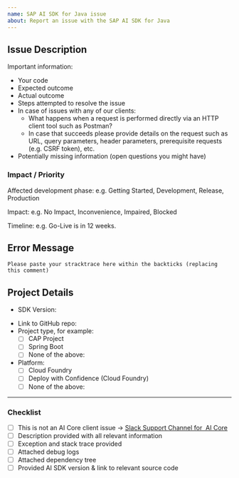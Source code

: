 ```yaml
---
name: SAP AI SDK for Java issue
about: Report an issue with the SAP AI SDK for Java
---
```


<!--
For any issue with the AI Core client, use the Slack Support Channel for  AI Core https://sap-ml.slack.com/archives/C01DZC6EGB0 then simply type "/support-request"

Thank you for reporting an issue with the SAP AI SDK for Java. We prepared this issue template for you to help you with collecting and providing necessary information.

_Please_ take the time to fill out the information in this template. _It is vital_ to get an understanding of the problem and find out what is going wrong. It really enables us to come back to you with meaningful help as fast as possible.

Be sure to remove **any confidential** information (examples: credentials or internal URLs) before publishing the issue on the internet.
-->

## Issue Description
<!--
Please provide a detailed description of your issue here. Use the points below as a guideline on what information might help us in answering your questions.
-->

Important information:
- Your code
- Expected outcome
- Actual outcome
- Steps attempted to resolve the issue
- In case of issues with any of our clients:
    - What happens when a request is performed directly via an HTTP client tool such as Postman?
    - In case that succeeds please provide details on the request such as URL, query parameters, header parameters, prerequisite requests (e.g. CSRF token), etc.  
- Potentially missing information (open questions you might have)

### Impact / Priority
<!--
 Please briefly state how this issue impacts your project and what your timeline is.
 -->
 
Affected development phase: e.g. Getting Started, Development, Release, Production
 
Impact: e.g. No Impact, Inconvenience, Impaired, Blocked

Timeline: e.g. Go-Live is in 12 weeks.

## Error Message

```
Please paste your stracktrace here within the backticks (replacing this comment)
```

<!-- Application Logs
Please make sure you [set your log level to debug](https://sap.github.io/cloud-sdk/docs/java/guides/logging-overview#configuring-logback) and attach the resulting log output as .txt or .log file to this issue, no Kibana links.
This is _very important_ as it usually gives a lot of information that is necessary to get to the root cause of an issue. Be sure to redact confidential information before posting.
-->

<!-- Maven Dependency Tree
Please attach the Maven dependency tree of your project. You can obtain that by running "mvn dependency:tree" on the command line. Kindly note that you could have several pom.xml files in your project.
If so, please provide the dependency tree for the pom.xml of the root module and the module named like `application´ or `srv` that contains the application logic.
-->

## Project Details

<!--
Please provide as much information about your project as possible.
If you cannot share your project for confidentiality reasons, please consider providing a minimal working example https://en.wikipedia.org/w/index.php?title=Minimal_working_example&oldid=893866607
-->

* SDK Version: <your SAP AI SDK version here>
<!-- The group id of the modules of the SAP AI SDK start with "com.sap.ai.sdk" -->
* Link to GitHub repo: <your link here>
* Project type, for example:
    * [ ] CAP Project
    * [ ] Spring Boot
    * [ ] None of the above:
* Platform:
    * [ ] Cloud Foundry
    * [ ] Deploy with Confidence (Cloud Foundry)
    * [ ] None of the above:

-----

### Checklist

- [ ] This is not an AI Core client issue -> [Slack Support Channel for  AI Core](https://sap-ml.slack.com/archives/C01DZC6EGB0)
- [ ] Description provided with all relevant information
- [ ] Exception and stack trace provided
- [ ] Attached debug logs
- [ ] Attached dependency tree
- [ ] Provided AI SDK version & link to relevant source code
